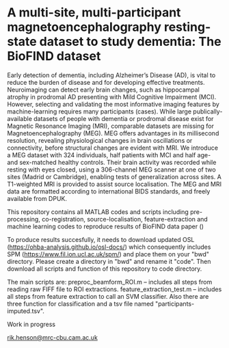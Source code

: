 # A multi-site, multi-participant magnetoencephalography resting-state dataset to study dementia: The BioFIND dataset

Early detection of dementia, including Alzheimer’s Disease (AD), is vital to reduce the burden of disease and for developing effective treatments. Neuroimaging can detect early brain changes, such as hippocampal atrophy in prodromal AD presenting with Mild Cognitive Impairment (MCI). However, selecting and validating the most informative imaging features by machine-learning requires many participants (cases). While large publically-available datasets of people with dementia or prodromal disease exist for Magnetic Resonance Imaging (MRI), comparable datasets are missing for Magnetoencephalography (MEG). MEG offers advantages in its millisecond resolution, revealing physiological changes in brain oscillations or connectivity, before structural changes are evident with MRI. We introduce a MEG dataset with 324 individuals, half patients with MCI and half age- and sex-matched healthy controls. Their brain activity was recorded while resting with eyes closed, using a 306-channel MEG scanner at one of two sites (Madrid or Cambridge), enabling tests of generalization across sites. A T1-weighted MRI is provided to assist source localisation. The MEG and MRI data are formatted according to international BIDS standards, and freely available from DPUK. 

This repository contains all MATLAB codes and scripts including pre-processing, co-registration, source-localisation, feature-extraction and machine learning codes to reproduce results of BioFIND data paper ()

To produce results succesfully, it needs to download updated OSL (https://ohba-analysis.github.io/osl-docs/) which
consequently includes SPM (https://www.fil.ion.ucl.ac.uk/spm/) and place them on your "bwd" directory.
Please create a directory in "bwd" and rename it "code". Then download all scripts and function of this repository to code directory.

The main scripts are: 
preproc_beamform_ROI.m – includes all steps from reading raw FIFF file to ROI extractions.
feature_extraction_test.m –  includes all steps from feature extraction to call an SVM classifier.
Also there are three function for classification and a tsv file named "participants-imputed.tsv".

Work in progress 

rik.henson@mrc-cbu.cam.ac.uk
